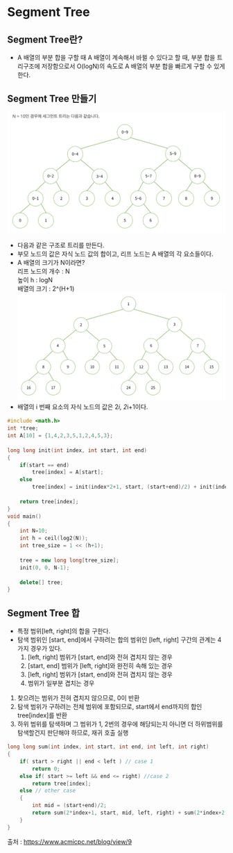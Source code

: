# Segment Tree
## Segment Tree란?
- A 배열의 부분 합을 구할 때 A 배열이 계속해서 바뀔 수 있다고 할 때, 부분 합을 트리구조에 저장함으로서 O(logN)의 속도로 A 배열의 부분 합을 빠르게 구할 수 있게 한다.
## Segment Tree 만들기
![세그먼트 트리](https://github.com/kkoon9/algorithm/blob/master/img/segment_tree.png)
- 다음과 같은 구조로 트리를 만든다.
- 부모 노드의 값은 자식 노드 값의 합이고, 리프 노드는 A 배열의 각 요소들이다.
- A 배열의 크기가 N이라면?  
리프 노드의 개수 : N  
높이 h : logN  
배열의 크기 : 2^(H+1)  
![세그먼트 트리 인덱스](https://github.com/kkoon9/algorithm/blob/master/img/segment_tree_index.png)
- 배열의 i 번째 요소의 자식 노드의 값은 2*i, 2*i+1이다.
~~~cpp
#include <math.h>
int *tree;
int A[10] = {1,4,2,3,5,1,2,4,5,3};

long long init(int index, int start, int end)
{    
    if(start == end)
        tree[index] = A[start];
    else
        tree[index] = init(index*2+1, start, (start+end)/2) + init(index*2+2, (start+end)/2 + 1, end);

    return tree[index];
}
void main()
{    
    int N=10;
    int h = ceil(log2(N));
    int tree_size = 1 << (h+1);

    tree = new long long[tree_size];
    init(0, 0, N-1);

    delete[] tree;
}
~~~
## Segment Tree 합
- 특정 범위[left, right]의 합을 구한다.
- 탐색 범위인 [start, end]에서 구하려는 합의 범위인 [left, right] 구간의 관계는 4가지 경우가 있다.
    1. [left, right] 범위가 [start, end]와 전혀 겹치지 않는 경우
    2. [start, end] 범위가 [left, right]와 완전히 속해 있는 경우
    3. [left, right] 범위가 [start, end]와 전혀 겹치지 않는 경우
    4. 범위가 일부분 겹치는 경우
1. 찾으려는 범위가 전혀 겹치지 않으므로, 0이 반환
2. 탐색 범위가 구하려는 전체 범위에 포함되므로, start에서 end까지의 합인 tree[index]를 반환
3. 하위 범위를 탐색하며 그 범위가 1, 2번의 경우에 해당되는지 아니면 더 하위범위를 탐색할건지 판단해야 하므로, 재귀 호출 실행
~~~cpp
long long sum(int index, int start, int end, int left, int right)
{
    if( start > right || end < left ) // case 1
        return 0;
    else if( start >= left && end <= right) //case 2
        return tree[index];
    else // other case
    {
        int mid = (start+end)/2;
        return sum(2*index+1, start, mid, left, right) + sum(2*index+2, mid+1, end, left, right);
    }
}
~~~
출처 : <a href>https://www.acmicpc.net/blog/view/9</a>